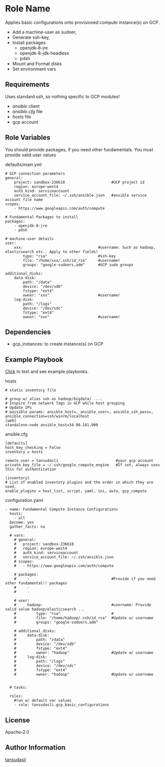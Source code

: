 Role Name
=========

Applies basic configurations onto provisioned compute instance(s) on GCP.

- Add a machine-user as sudoer, 
- Generate ssh-key, 
- Install packages
    - openjdk-8-jre
    - openjdk-8-jdk-headless
    - pdsh
- Mount and Format disks 
- Set environment vars

Requirements
------------

Uses standard ssh, so nothing specific to GCP modules!

- _ansible_ client
- _ansible.cfg_ file
- _hosts_ file
- gcp account

Role Variables
--------------

You should provide packages, if you need other fundamentals. You must provide valid user values

defaults/main.yml
```
# GCP connection parameters
general:
    project: sandbox-236618                     #GCP project id
    region: europe-west4
    auth_kind: serviceaccount
    service_account_file: ~/.ssh/ansible.json   #ansible service account file name
scopes:
    - https://www.googleapis.com/auth/compute

# Fundamental Packages to install    
packages: 
    - openjdk-8-jre
    - pdsh

# machine-user details
user:
    xxx:                                  #username: Such as hadoop, elasticsearch etc.. Apply to other fields!
        type: "rsa"                       #ssh-key
        file: "/home/xxx/.ssh/id_rsa"     #username!
        groups: "google-sudoers,adm"      #GCP sudo groups

additional_disks:
    data-disk: 
        path: "/data"
        device: "/dev/sdb"
        fstype: "ext4"
        owner: "xxx"                      #username!
    log-disk: 
        path: "/logs"
        device: "/dev/sdc"
        fstype: "ext4"
        owner: "xxx"                      #username!
```

Dependencies
------------

- gcp_instances: to create instance(s) on GCP

Example Playbook
----------------

[Click](https://github.com/ansible-injection/test-gcp-iaas-roles) to test and see example playbooks.

hosts
```
# static inventory file

# group w/ alias suh as hadoop/bigdata/ ....
# Inspire from network Tags in GCP while host grouping
# Update IPs
# possible params: ansible_host=, ansible_user=, ansible_ssh_pass=, ansible_connection=ssh/winrm/localhost
[web]
standalone-node ansible_host=34.90.161.000
```

ansible.cfg
```
[defaults]
host_key_checking = False
inventory = hosts

remote_user = tansudasli                          #your gcp account
private_key_file = ~/.ssh/google_compute_engine   #If set, always uses this for authentication

[inventory]
# List of enabled inventory plugins and the order in which they are used.
enable_plugins = host_list, script, yaml, ini, auto, gcp_compute

```

configuration.yaml
```
- name: Fundamental Compute Instance Configurations
  hosts: 
    - all
  become: yes
  gather_facts: no

  # vars:
    # general:
    #   project: sandbox-236618
    #   region: europe-west4
    #   auth_kind: serviceaccount
    #   service_account_file: ~/.ssh/ansible.json
    # scopes:
    #   - https://www.googleapis.com/auth/compute

    # packages: 
    #     -                                     #Provide if you need other fundamental!! packages
    #     - 
    #     - 

    # user: 
    #     hadoop:                               #username: Provide valid value hadoop/elasticsearch ...
    #         type: "rsa"                       #
    #         file: "/home/hadoop/.ssh/id_rsa"  #Update w/ username
    #         groups: "google-sudoers,adm"

    # additional_disks:
    #     data-disk: 
    #         path: "/data"
    #         device: "/dev/sdb"
    #         fstype: "ext4"
    #         owner: "hadoop"                   #Update w/ username
    #     log-disk: 
    #         path: "/logs"
    #         device: "/dev/sdc"
    #         fstype: "ext4"
    #         owner: "hadoop"                   #Update w/ username


  # tasks:
  
  roles:
    #run w/ default var values
    - role: tansudasli.gcp_basic_configurations 
```

License
-------

Apache-2.0

Author Information
------------------

[tansudasli](github.com/tansudasli)

